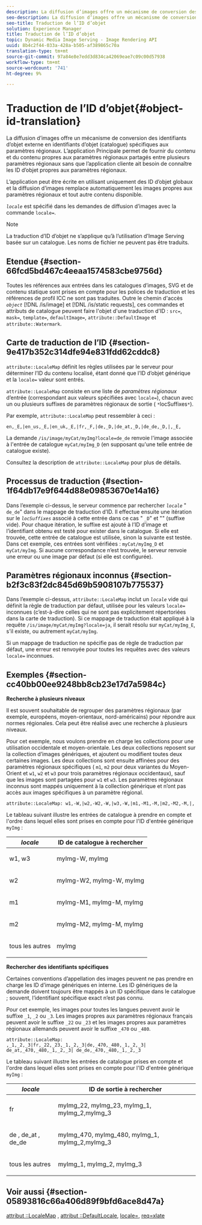 ```yaml
---
description: La diffusion d’images offre un mécanisme de conversion des identifiants d’objet externe en identifiants d’objet (catalogue) spécifiques aux paramètres régionaux. L’application Principale permet de fournir du contenu et du contenu propres aux paramètres régionaux partagés entre plusieurs paramètres régionaux sans que l’application cliente ait besoin de connaître les ID d’objet propres aux paramètres régionaux.
seo-description: La diffusion d’images offre un mécanisme de conversion des identifiants d’objet externe en identifiants d’objet (catalogue) spécifiques aux paramètres régionaux. L’application Principale permet de fournir du contenu et du contenu propres aux paramètres régionaux partagés entre plusieurs paramètres régionaux sans que l’application cliente ait besoin de connaître les ID d’objet propres aux paramètres régionaux.
seo-title: Traduction de l’ID d’objet
solution: Experience Manager
title: Traduction de l’ID d’objet
topic: Dynamic Media Image Serving - Image Rendering API
uuid: 8b4c2f44-033a-428a-b505-af389865c70a
translation-type: tm+mt
source-git-commit: 97a84e8e7edd3d834ca42069eae7c09c00d57938
workflow-type: tm+mt
source-wordcount: '741'
ht-degree: 9%

---
```



# Traduction de l’ID d’objet{#object-id-translation}

La diffusion d’images offre un mécanisme de conversion des identifiants d’objet externe en identifiants d’objet (catalogue) spécifiques aux paramètres régionaux. L’application Principale permet de fournir du contenu et du contenu propres aux paramètres régionaux partagés entre plusieurs paramètres régionaux sans que l’application cliente ait besoin de connaître les ID d’objet propres aux paramètres régionaux.

L’application peut être écrite en utilisant uniquement des ID d’objet globaux et la diffusion d’images remplace automatiquement les images propres aux paramètres régionaux et tout autre contenu disponible.

*`locale`* est spécifié dans les demandes de diffusion d’images avec la commande `locale=`.

>[!NOTE]
>
>La traduction d’ID d’objet ne s’applique qu’à l’utilisation d’Image Serving basée sur un catalogue. Les noms de fichier ne peuvent pas être traduits.

## Etendue {#section-66fcd5bd467c4eeaa1574583cbe9756d}

Toutes les références aux entrées dans les catalogues d’images, SVG et de contenu statique sont prises en compte pour les polices de traduction et les références de profil ICC ne sont pas traduites. Outre le chemin d&#39;accès *`object`* [!DNL /is/image] et [!DNL /is/static requests], ces commandes et attributs de catalogue peuvent faire l&#39;objet d&#39;une traduction d&#39;ID : `src=`, `mask=`, `template=`, `defaultImage=`, `attribute::DefaultImage` et `attribute::Watermark`.

## Carte de traduction de l’ID {#section-9e417b352c314dfe94e831fdd62cddc8}

`attribute::LocaleMap` définit les règles utilisées par le serveur pour déterminer l’ID du contenu localisé, étant donné que l’ID d’objet générique et la  `locale=` valeur sont entrés.

`attribute::LocaleMap` consiste en une liste de  *paramètres régionaux*  d’entrée (correspondant aux valeurs spécifiées avec  `locale=`), chacun avec un ou plusieurs suffixes de paramètres régionaux de sortie ( `*`locSuffixes`*`).

Par exemple, `attribute::LocaleMap` peut ressembler à ceci :

`en,_E,|en_us,_E,|en_uk,_E,|fr,_F,|de,_D,|de_at,_D,|de_de,_D,|,_E,`

La demande `/is/image/myCat/myImg?locale=de_de` renvoie l&#39;image associée à l&#39;entrée de catalogue `myCat/myImg_D` (en supposant qu&#39;une telle entrée de catalogue existe).

Consultez la description de `attribute::LocaleMap` pour plus de détails.

## Processus de traduction {#section-1f64db17e9f644d88e09853670e14a16}

Dans l’exemple ci-dessus, le serveur commence par rechercher *`locale`* &quot; `de_de`&quot; dans le mappage de traduction d’ID. Il effectue ensuite une itération sur le *`locSuffixes`* associé à cette entrée dans ce cas &quot; `_D`&quot; et &quot;&quot; (suffixe vide). Pour chaque itération, le suffixe est ajouté à l’ID d’image et l’identifiant obtenu est testé pour exister dans le catalogue. Si elle est trouvée, cette entrée de catalogue est utilisée, sinon la suivante est testée. Dans cet exemple, ces entrées sont vérifiées : `myCat/myImg_D` et `myCat/myImg`. Si aucune correspondance n’est trouvée, le serveur renvoie une erreur ou une image par défaut (si elle est configurée).

## Paramètres régionaux inconnus {#section-b2f3c83f2dc845d69b5908107b775537}

Dans l’exemple ci-dessus, `attribute::LocaleMap` inclut un *`locale`* vide qui définit la règle de traduction par défaut, utilisée pour les valeurs `locale=` inconnues (c’est-à-dire celles qui ne sont pas explicitement répertoriées dans la carte de traduction). Si ce mappage de traduction était appliqué à la requête `/is/image/myCat/myImg?locale=ja`, il serait résolu sur `myCat/myImg_E`, s&#39;il existe, ou autrement `myCat/myImg`.

Si un mappage de traduction ne spécifie pas de règle de traduction par défaut, une erreur est renvoyée pour toutes les requêtes avec des valeurs `locale=` inconnues.

## Exemples {#section-cc40bb00ee9248bb8cb23e17d7a5984c}

**Recherche à plusieurs niveaux**

Il est souvent souhaitable de regrouper des paramètres régionaux (par exemple, européens, moyen-orientaux, nord-américains) pour répondre aux normes régionales. Cela peut être réalisé avec une recherche à plusieurs niveaux.

Pour cet exemple, nous voulons prendre en charge les collections pour une utilisation occidentale et moyen-orientale. Les deux collections reposent sur la collection d’images génériques, et ajoutent ou modifient toutes deux certaines images. Les deux collections sont ensuite affinées pour des paramètres régionaux spécifiques ( `m1`, `m2` pour deux variantes du Moyen-Orient et `w1`, `w2` et `w3` pour trois paramètres régionaux occidentaux), sauf que les images sont partagées pour `w1` et `w3`. Les paramètres régionaux inconnus sont mappés uniquement à la collection générique et n’ont pas accès aux images spécifiques à un paramètre régional.

`attribute::LocaleMap: w1,-W,|w2,-W2,-W,|w3,-W,|m1,-M1,-M,|m2,-M2,-M,|,`

Le tableau suivant illustre les entrées de catalogue à prendre en compte et l&#39;ordre dans lequel elles sont prises en compte pour l&#39;ID d&#39;entrée générique `myImg` :

<table id="table_97EB13E3DB9B48D3A4184D5ECC8E9F86"> 
 <thead> 
  <tr> 
   <th class="entry"> <b> <i>locale</i> </b> </th> 
   <th class="entry"> <b>ID de catalogue à rechercher</b> </th> 
  </tr> 
 </thead>
 <tbody> 
  <tr> 
   <td> <p> <span class="codeph"> w1, w3 </span> </p> </td> 
   <td> <p> <span class="codeph"> myImg-W, myImg </span> </p> </td> 
  </tr> 
  <tr> 
   <td> <p> <span class="codeph"> w2 </span> </p> </td> 
   <td> <p> <span class="codeph"> myImg-W2, myImg-W, myImg </span> </p> </td> 
  </tr> 
  <tr> 
   <td> <p> <span class="codeph"> m1 </span> </p> </td> 
   <td> <p> <span class="codeph"> myImg-M1, myImg-M, myImg </span> </p> </td> 
  </tr> 
  <tr> 
   <td> <p> <span class="codeph"> m2 </span> </p> </td> 
   <td> <p> <span class="codeph"> myImg-M2, myImg-M, myImg </span> </p> </td> 
  </tr> 
  <tr> 
   <td> <p>tous les autres </p> </td> 
   <td> <p> <span class="codeph"> myImg  </span> </p> </td> 
  </tr> 
 </tbody> 
</table>

**Rechercher des identifiants spécifiques**

Certaines conventions d’appellation des images peuvent ne pas prendre en charge les ID d’image génériques en interne. Les ID génériques de la demande doivent toujours être mappés à un ID spécifique dans le catalogue ; souvent, l’identifiant spécifique exact n’est pas connu.

Pour cet exemple, les images pour toutes les langues peuvent avoir le suffixe `_1`, `_2` ou `_3`. Les images propres aux paramètres régionaux français peuvent avoir le suffixe `_22` ou `_23` et les images propres aux paramètres régionaux allemands peuvent avoir le suffixe `_470` ou `_480`.

`attribute::LocaleMap: ,_1,_2,_3|fr,_22,_23,_1,_2,_3|de,_470,_480,_1,_2,_3| de_at,_470,_480,_1,_2,_3| de_de,_470,_480,_1,_2,_3`

Le tableau suivant illustre les entrées de catalogue prises en compte et l&#39;ordre dans lequel elles sont prises en compte pour l&#39;ID d&#39;entrée générique `myImg` :

<table id="table_A7EE4AA0F1C24284B83CC4B40622D24F"> 
 <thead> 
  <tr> 
   <th class="entry"> <b> <i>locale</i> </b> </th> 
   <th class="entry"> <b>ID de sortie à rechercher</b> </th> 
  </tr> 
 </thead>
 <tbody> 
  <tr> 
   <td> <p> <span class="codeph"> fr </span> </p> </td> 
   <td> <p> <span class="codeph"> myImg_22, myImg_23, myImg_1, myImg_2,myImg_3 </span> </p> </td> 
  </tr> 
  <tr> 
   <td> <p> <span class="codeph"> de  </span>,  <span class="codeph"> de_at  </span>,  <span class="codeph"> de_de  </span> </p> </td> 
   <td> <p> <span class="codeph"> myImg_470, myImg_480, myImg_1, myImg_2,myImg_3 </span> </p> </td> 
  </tr> 
  <tr> 
   <td> <p>tous les autres </p> </td> 
   <td> <p> <span class="codeph"> myImg_1, myImg_2, myImg_3 </span> </p> </td> 
  </tr> 
 </tbody> 
</table>

## Voir aussi {#section-05893816c66a406d89f9bfd6ace8d47a}

[attribut ::LocaleMap](../../../../../is-api/image-catalog/image-serving-api-ref/c-image-catalog-reference/c-attributes-reference/r-localemap.md#reference-49bbf598f8ea47c3a563755cef306318) ,  [attribut ::DefaultLocale](../../../../../is-api/image-catalog/image-serving-api-ref/c-image-catalog-reference/c-attributes-reference/r-defaultlocale.md#reference-69462ad9923f464f80c2c012342a6b6b),  [locale=](../../../../../is-api/http-ref/image-serving-api-ref/c-http-protocol-reference/c-command-reference/r-locale.md#reference-8a846b2fbc004a12821b956ed3b25cfb),  [req=xlate](../../../../../is-api/http-ref/image-serving-api-ref/c-http-protocol-reference/c-command-reference/r-req/r-req.md#reference-907cdb4a97034db7ad94695f25552e76)
